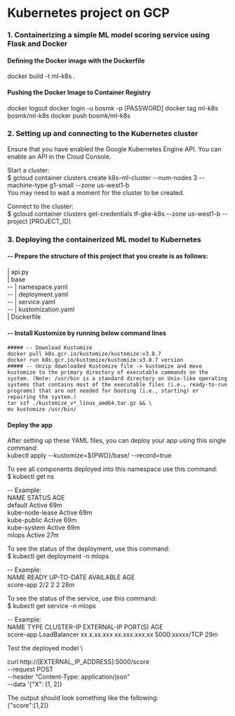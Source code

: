 # Kubernetes project on GCP

### 1. Containerizing a simple ML model scoring service using Flask and Docker

#### Defining the Docker image with the Dockerfile
docker build -t ml-k8s .

#### Pushing the Docker Image to Container Registry
docker logout
docker login -u bosmk -p [PASSWORD]
docker tag ml-k8s bosmk/ml-k8s
docker push bosmk/ml-k8s

### 2. Setting up and connecting to the Kubernetes cluster

Ensure that you have enabled the Google Kubernetes Engine API. You can enable an API in the Cloud Console.

Start a cluster: \
$ gcloud container clusters create k8s-ml-cluster --num-nodes 3 --machine-type g1-small --zone us-west1-b \
You may need to wait a moment for the cluster to be created.

Connect to the cluster: \
$ gcloud container clusters get-credentials tf-gke-k8s --zone us-west1-b --project [PROJECT_ID]


### 3. Deploying the containerized ML model to Kubernetes
#### -- Prepare the structure of this project that you create is as follows:

| api.py \
| base\
      -- | namespace.yaml\
      -- | deployment.yaml\
      -- | service.yaml\
      -- | kustomization.yaml\
| Dockerfile

#### -- Install Kustomize by running below command lines
    ##### -- Download Kustomize
    docker pull k8s.gcr.io/kustomize/kustomize:v3.8.7
    docker run k8s.gcr.io/kustomize/kustomize:v3.8.7 version
    ##### -- Unzip downloaded Kustomize file -> kustomize and move kustomize to the primary directory of executable commands on the system. (Note: /usr/bin is a standard directory on Unix-like operating systems that contains most of the executable files (i.e., ready-to-run programs) that are not needed for booting (i.e., starting) or repairing the system.)
    tar xzf ./kustomize_v*_linux_amd64.tar.gz && \
    mv kustomize /usr/bin/
    
#### Deploy the app
After setting up these YAML files, you can deploy your app using this single command: \
kubectl apply --kustomize=${PWD}/base/ --record=true

To see all components deployed into this namespace use this command: \
$ kubectl get ns

-- Example: \
      NAME              STATUS   AGE \
      default           Active   69m \
      kube-node-lease   Active   69m \
      kube-public       Active   69m \
      kube-system       Active   69m \
      mlops             Active   27m
      
To see the status of the deployment, use this command: \
$ kubectl get deployment -n mlops

-- Example: \
      NAME            READY       UP-TO-DATE     AVAILABLE       AGE \
      score-app        2/2             2             2           28m
      
To see the status of the service, use this command: \
$ kubectl get service -n mlops

-- Example: \
      NAME                TYPE             CLUSTER-IP        EXTERNAL-IP           PORT(S)          AGE \
      score-app       LoadBalancer        xx.x.xx.xxx       xx.xxx.xxx.xx      5000:xxxxx/TCP       29m
      
Test the deployed model \

curl http://[EXTERNAL_IP_ADDRESS]:5000/score \
    --request POST \
    --header "Content-Type: application/json" \
    --data '{"X": [1, 2]}

The output should look something like the following: \
{"score":[1,2]}
